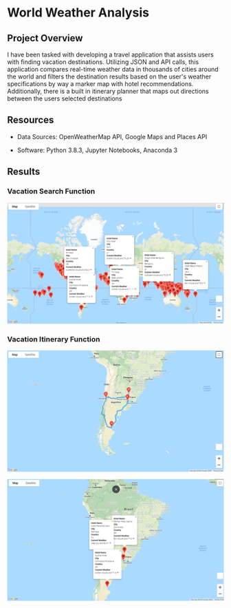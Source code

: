# World Weather Analysis

## Project Overview

I have been tasked with developing a travel application that assists users with finding vacation destinations.  Utilizing JSON and API calls, this application compares real-time weather data in thousands of cities around the world and filters the destination results based on the user's weather specifications by way a marker map with hotel recommendations.  Additionally, there is a built in itinerary planner that maps out directions between the users selected destinations

## Resources
- Data Sources: OpenWeatherMap API, Google Maps and Places API
               
 - Software: Python 3.8.3, Jupyter Notebooks, Anaconda 3

## Results
### Vacation Search Function

![](https://github.com/agregorash/World_Weather_Analysis/blob/main/Vacation_Search/WeatherPy_vacation_map.PNG)

### Vacation Itinerary Function

![](https://github.com/agregorash/World_Weather_Analysis/blob/main/Vacation_Itinerary/WeatherPy_travel_map.PNG)


![](https://github.com/agregorash/World_Weather_Analysis/blob/main/Vacation_Itinerary/WeatherPy_travel_map_markers.PNG)
